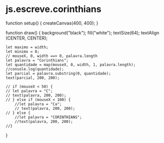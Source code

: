 # js.escreve.corinthians

function setup() {
    createCanvas(400, 400);
}

function draw() {
    background("black");
    fill("white");
    textSize(64);
    textAlign (CENTER, CENTER);
    
    let maximo = width;
    let minimo = 0;
    // mouseX, 0, width ==> 0, palavra.length
    let palavra = "Corinthians";
    let quantidade = map(mouseX, 0, width, 1, palavra.length);
    //console.log(quantidade);
    let parcial = palavra.substring(0, quantidade);
    text(parcial, 200, 200);
    
    // if (mouseX < 50) {
    // let palavra = "C";
    // text(palavra, 200, 200);
    // } else if (mouseX < 100) {
        //let palavra = "Ca";
        // text(palavra, 200, 200);
    // } else {
        //let palavra = "CORINTHIANS";
        //text(palavra, 200, 200);
    //}
}
